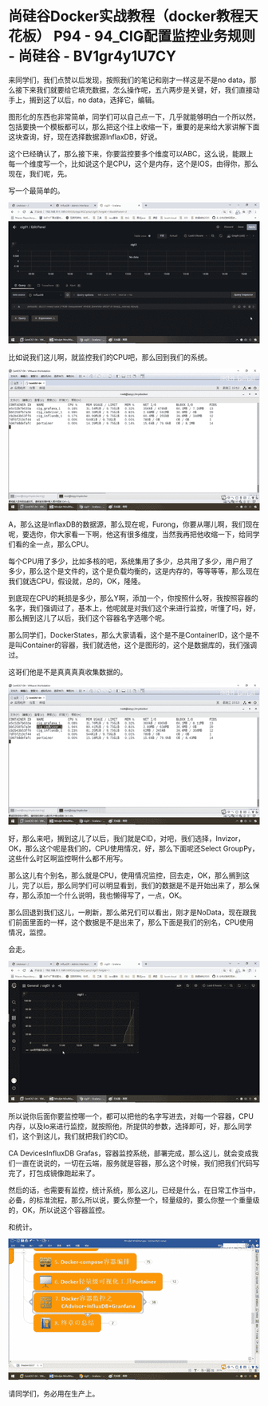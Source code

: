 # 尚硅谷Docker实战教程（docker教程天花板） P94 - 94_CIG配置监控业务规则 - 尚硅谷 - BV1gr4y1U7CY

来同学们，我们点赞以后发现，按照我们的笔记和刚才一样这是不是no data，那么接下来我们就要给它填充数据，怎么操作呢，五六两步是关键，好，我们直接动手上，搁到这了以后，no data，选择它，编辑。

图形化的东西也非常简单，同学们可以自己点一下，几乎就能够明白一个所以然，包括要换一个模板都可以，那么把这个往上收缩一下，重要的是来给大家讲解下面这块查询，好，现在选择数据源InflaxDB，好说。

这个已经确认了，那么接下来，你要监控要多个维度可以ABC，这么说，能跟上每一个维度写一个，比如说这个是CPU，这个是内存，这个是IOS，由得你，那么现在，我们呢，先。

写一个最简单的。

![](img/1fb3ee9a7a54a18b756488552bb65f90_1.png)

比如说我们这儿啊，就监控我们的CPU吧，那么回到我们的系统。

![](img/1fb3ee9a7a54a18b756488552bb65f90_3.png)

A，那么这是InflaxDB的数据源，那么现在呢，Furong，你要从哪儿啊，我们现在呢，要选你，你大家看一下啊，他这有很多维度，当然我再把他收缩一下，给同学们看的全一点，那么CPU。

每个CPU用了多少，比如多核的吧，系统集用了多少，总共用了多少，用户用了多少，那么这个是文件的，这个是负载均衡的，这是内存的，等等等等，那么现在我们就选CPU，假设就，总的，OK，隆隆。

到底现在CPU的耗损是多少，那么Y啊，添加一个，你按照什么呀，我按照容器的名字，我们强调过了，基本上，他呢就是对我们这个来进行监控，听懂了吗，好，那么搁到这儿了以后，我们这个容器名字选哪个呢。

那么同学们，DockerStates，那么大家请看，这个是不是ContainerID，这个是不是叫Container的容器，我们就选他，这个是图形的，这个是数据库的，我们强调过。

这哥们他是不是真真真真收集数据的。

![](img/1fb3ee9a7a54a18b756488552bb65f90_5.png)

好，那么来吧，搁到这儿了以后，我们就是CID，对吧，我们选择，Invizor，OK，那么这个呢是我们的，CPU使用情况，好，那么下面呢还Select GroupPy，这些什么时区啊监控啊什么都不用写。

那么这儿有个别名，那么就是CPU，使用情况监控，回去走，OK，那么搁到这儿，完了以后，那么同学们可以明显看到，我们的数据是不是开始出来了，那么保存，那么添加一个什么说明，我也懒得写了，一点，OK。

那么回退到我们这儿，一刷新，那么弟兄们可以看出，刚才是NoData，现在跟我们前面里面的一样，这个数据是不是出来了，那么下面是我们的别名，CPU使用情况，监控。

会走。

![](img/1fb3ee9a7a54a18b756488552bb65f90_7.png)

所以说你后面你要监控哪一个，都可以把他的名字写进去，对每一个容器，CPU内存，以及Io来进行监控，就按照他，所提供的参数，选择即可，好，那么同学们，这个到这儿，我们就把我们的CID。

CA DevicesInfluxDB Grafas，容器监控系统，部署完成，那么这儿，就会变成我们一直在说说的，一切在云端，服务就是容器，那么这个时候，我们把我们代码写完了，打包成镜像跑起来了。

然后的话，也需要有监控，统计系统，那么这儿，已经是什么，在日常工作当中，必备，的标准流程，那么所以说，要么你整一个，轻量级的，要么你整一个重量级的，OK，所以说这个容器监控。

和统计。

![](img/1fb3ee9a7a54a18b756488552bb65f90_9.png)

请同学们，务必用在生产上。